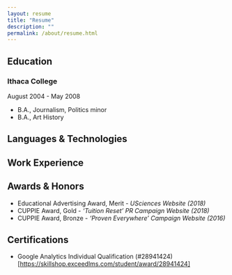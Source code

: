 ```yaml
---
layout: resume
title: "Resume"
description: ""
permalink: /about/resume.html
---
```


## Education

### Ithaca College
August 2004 - May 2008
* B.A., Journalism, Politics minor
* B.A., Art History

## Languages & Technologies

## Work Experience

## Awards & Honors

* Educational Advertising Award, Merit - _USciences Website (2018)_
* CUPPIE Award, Gold - _‘Tuition Reset’ PR Campaign Website (2018)_
* CUPPIE Award, Bronze - _‘Proven Everywhere’ Campaign Website (2016)_

## Certifications

* Google Analytics Individual Qualification (#28941424)[https://skillshop.exceedlms.com/student/award/28941424]
